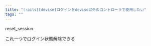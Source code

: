 ```yaml
---
title: "[rails][devise]ログインをdevise以外のコントローラで使用したい"
tags: ""
---
```


reset_session

これ一つでログイン状態解除できる
